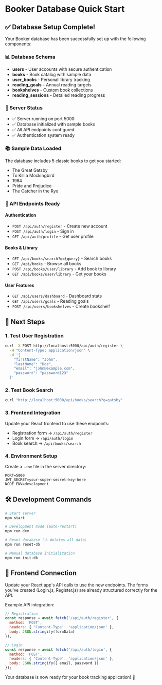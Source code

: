 # Booker Database Quick Start

## ✅ Database Setup Complete!

Your Booker database has been successfully set up with the following components:

### 📊 Database Schema
- **users** - User accounts with secure authentication
- **books** - Book catalog with sample data
- **user_books** - Personal library tracking
- **reading_goals** - Annual reading targets
- **bookshelves** - Custom book collections
- **reading_sessions** - Detailed reading progress

### 🚀 Server Status
- ✅ Server running on port 5000
- ✅ Database initialized with sample books
- ✅ All API endpoints configured
- ✅ Authentication system ready

### 📚 Sample Data Loaded
The database includes 5 classic books to get you started:
- The Great Gatsby
- To Kill a Mockingbird
- 1984
- Pride and Prejudice
- The Catcher in the Rye

### 🔗 API Endpoints Ready

#### Authentication
- `POST /api/auth/register` - Create new account
- `POST /api/auth/login` - Sign in
- `GET /api/auth/profile` - Get user profile

#### Books & Library
- `GET /api/books/search?q={query}` - Search books
- `GET /api/books` - Browse all books
- `POST /api/books/user/library` - Add book to library
- `GET /api/books/user/library` - Get your books

#### User Features
- `GET /api/users/dashboard` - Dashboard stats
- `GET /api/users/goals` - Reading goals
- `POST /api/users/bookshelves` - Create bookshelf

## 🎯 Next Steps

### 1. Test User Registration
```bash
curl -X POST http://localhost:5000/api/auth/register \
  -H "Content-Type: application/json" \
  -d '{
    "firstName": "John",
    "lastName": "Doe", 
    "email": "john@example.com",
    "password": "password123"
  }'
```

### 2. Test Book Search
```bash
curl "http://localhost:5000/api/books/search?q=gatsby"
```

### 3. Frontend Integration
Update your React frontend to use these endpoints:
- Registration form → `/api/auth/register`
- Login form → `/api/auth/login`
- Book search → `/api/books/search`

### 4. Environment Setup
Create a `.env` file in the server directory:
```env
PORT=5000
JWT_SECRET=your-super-secret-key-here
NODE_ENV=development
```

## 🛠️ Development Commands

```bash
# Start server
npm start

# Development mode (auto-restart)
npm run dev

# Reset database (⚠️ deletes all data)
npm run reset-db

# Manual database initialization
npm run init-db
```

## 📱 Frontend Connection

Update your React app's API calls to use the new endpoints. The forms you've created (Login.js, Register.js) are already structured correctly for the API.

Example API integration:
```javascript
// Registration
const response = await fetch('/api/auth/register', {
  method: 'POST',
  headers: { 'Content-Type': 'application/json' },
  body: JSON.stringify(formData)
});

// Login
const response = await fetch('/api/auth/login', {
  method: 'POST', 
  headers: { 'Content-Type': 'application/json' },
  body: JSON.stringify({ email, password })
});
```

Your database is now ready for your book tracking application! 🎉
